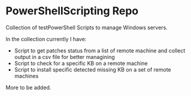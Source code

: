 # PowerShellScripting Repo
Collection of testPowerShell Scripts to manage Windows servers.

In the collection currently I have:

- Script to get patches status from a list of remote machine and collect output in a csv file for better managining
- Script to check for a specific KB on a remote machine
- Script to install specific detected missing KB on a set of remote machines

More to be added.
